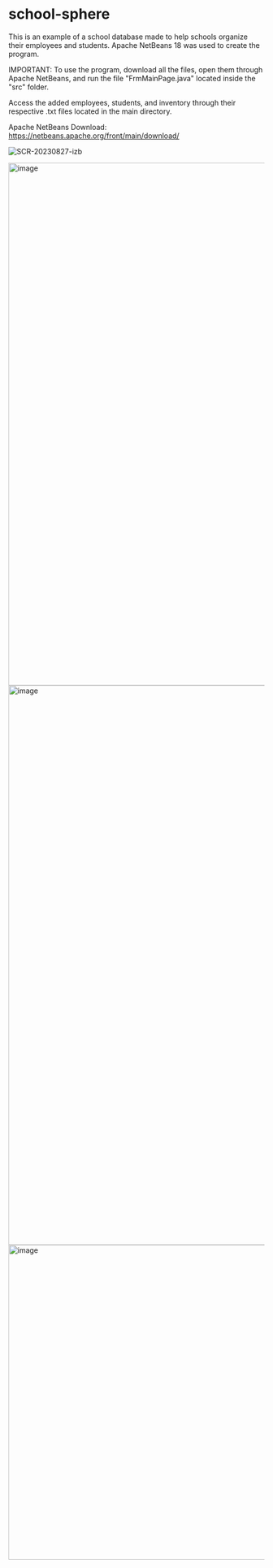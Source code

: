 # school-sphere
This is an example of a school database made to help schools organize their employees and students. Apache NetBeans 18 was used to create the program. 

IMPORTANT: To use the program, download all the files, open them through Apache NetBeans, and run the file "FrmMainPage.java" located inside the "src" folder. 

Access the added employees, students, and inventory through their respective .txt files located in the main directory.

Apache NetBeans Download: https://netbeans.apache.org/front/main/download/

![SCR-20230827-izb](https://github.com/rajshah6/EmployeeDatabase/assets/95878543/bbff1045-1a8b-450d-ac53-de566fcb160b)

<img width="1029" alt="image" src="https://github.com/user-attachments/assets/ece91b09-4fc1-437d-bfc4-0706c0964c94">

<img width="1102" alt="image" src="https://github.com/user-attachments/assets/c543cef4-24ed-4b8d-a614-9f07bfae098d">

<img width="620" alt="image" src="https://github.com/user-attachments/assets/0f12b6f9-129a-434f-8b75-fe47f4e53c9b">



